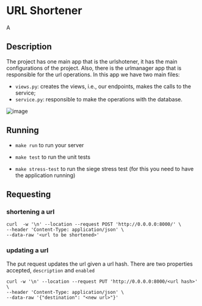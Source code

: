 # URL Shortener
A 

## Description
The project has one main app that is the urlshotener, it has the main configurations of the project. Also, there is the urlmanager app that is responsible for the url operations. In this app we have two main files:
- `views.py`: creates the views, i.e., our endpoints, makes the calls to the service;
- `service.py`: responsible to make the operations with the database.

![image](https://github.com/GiovanaSachett/urlshortener/assets/23011531/b91f3b66-68a1-4925-97a1-98ad261416e1)


## Running

- `make run` to run your server

- `make test` to run the unit tests

- `make stress-test` to run the siege stress test (for this you need to have the application running)

## Requesting
### shortening a url

```
curl  -w '\n' --location --request POST 'http://0.0.0.0:8000/' \
--header 'Content-Type: application/json' \
--data-raw '<url to be shortened>'
```

### updating a url
The put request updates the url given a url hash. There are two properties accepted, `description` and `enabled`

```
curl -w '\n' --location --request PUT 'http://0.0.0.0:8000/<url hash>' \
--header 'Content-Type: application/json' \
--data-raw '{"destination": "<new url>"}'
```
